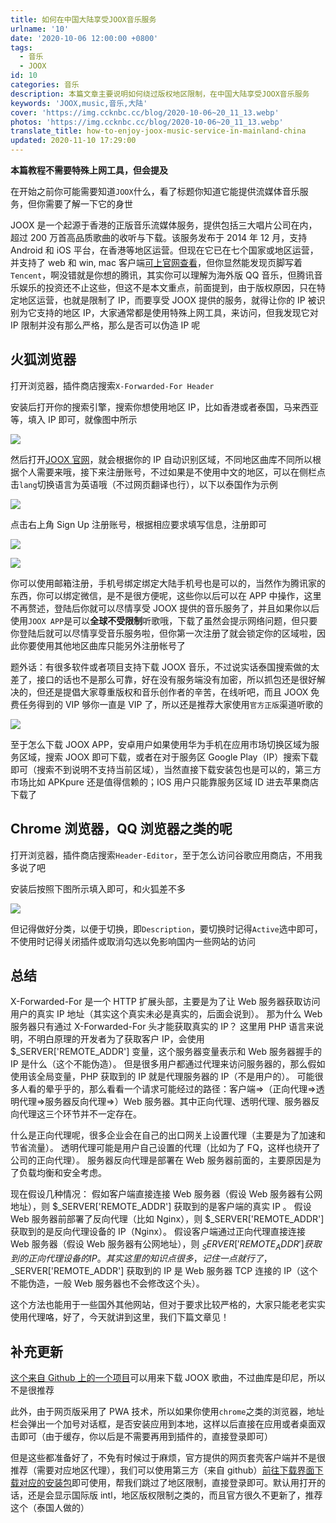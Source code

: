 ```yaml
---
title: 如何在中国大陆享受JOOX音乐服务
urlname: '10'
date: '2020-10-06 12:00:00 +0800'
tags:
  - 音乐
  - JOOX
id: 10
categories: 音乐
description: 本篇文章主要说明如何绕过版权地区限制，在中国大陆享受JOOX音乐服务
keywords: 'JOOX,music,音乐,大陆'
cover: 'https://img.ccknbc.cc/blog/2020-10-06~20_11_13.webp'
photos: 'https://img.ccknbc.cc/blog/2020-10-06~20_11_13.webp'
translate_title: how-to-enjoy-joox-music-service-in-mainland-china
updated: 2020-11-10 17:29:00
---
```


**本篇教程不需要特殊上网工具，但会提及**

在开始之前你可能需要知道`JOOX`什么，看了标题你知道它能提供流媒体音乐服务，但你需要了解一下它的身世

JOOX 是一个起源于香港的正版音乐流媒体服务，提供包括三大唱片公司在内，超过 200 万首高品质歌曲的收听与下载。该服务发布于 2014 年 12 月，支持 Android 和 iOS 平台，在香港等地区运营。但现在它已在七个国家或地区运营，并支持了 web 和 win, mac 客户端[可上官网查看](https://www.joox.com/)，但你显然能发现页脚写着`Tencent`，啊没错就是你想的腾讯，其实你可以理解为海外版 QQ 音乐，但腾讯音乐娱乐的投资还不止这些，但这不是本文重点，前面提到，由于版权原因，只在特定地区运营，也就是限制了 IP，而要享受 JOOX 提供的服务，就得让你的 IP 被识别为它支持的地区 IP，大家通常都是使用特殊上网工具，来访问，但我发现它对 IP 限制并没有那么严格，那么是否可以伪造 IP 呢

## 火狐浏览器

打开浏览器，插件商店搜索`X-Forwarded-For Header`

安装后打开你的搜索引擎，搜索你想使用地区 IP，比如香港或者泰国，马来西亚等，填入 IP 即可，就像图中所示

![](https://img.ccknbc.cc/blog/2020-10-07~12_56_23.webp)

然后打开[JOOX 官网](https://www.joox.com/)，就会根据你的 IP 自动识别区域，不同地区曲库不同所以根据个人需要来哦，接下来注册账号，不过如果是不使用中文的地区，可以在侧栏点击`lang`切换语言为英语哦（不过网页翻译也行），以下以泰国作为示例

![](https://img.ccknbc.cc/blog/2020-10-07~12_59_56.webp)

点击右上角 Sign Up 注册账号，根据相应要求填写信息，注册即可

![](https://img.ccknbc.cc/blog/2020-10-07~13_04_38.webp)

![](https://img.ccknbc.cc/blog/2020-10-07~13_04_57.webp)

你可以使用邮箱注册，手机号绑定绑定大陆手机号也是可以的，当然作为腾讯家的东西，你可以绑定微信，是不是很方便呢，这些你以后可以在 APP 中操作，这里不再赘述，登陆后你就可以尽情享受 JOOX 提供的音乐服务了，并且如果你以后使用`JOOX APP`是可以**全球不受限制**听歌哦，下载了虽然会提示网络问题，但只要你登陆后就可以尽情享受音乐服务啦，但你第一次注册了就会锁定你的区域啦，因此你要使用其他地区曲库只能另外注册帐号了

题外话：有很多软件或者项目支持下载 JOOX 音乐，不过说实话泰国搜索做的太差了，接口的话也不是那么可靠，好在没有服务端没有加密，所以抓包还是很好解决的，但还是提倡大家尊重版权和音乐创作者的辛苦，在线听吧，而且 JOOX 免费任务得到的 VIP 够你一直是 VIP 了，所以还是推荐大家使用`官方正版`渠道听歌的

![](https://img.ccknbc.cc/blog/2020-10-07~13_08_01.webp)

至于怎么下载 JOOX APP，安卓用户如果使用华为手机在应用市场切换区域为服务区域，搜索 JOOX 即可下载，或者在对于服务区 Google Play（IP）搜索下载即可（搜索不到说明不支持当前区域），当然直接下载安装包也是可以的，第三方市场比如 APKpure 还是值得信赖的；IOS 用户只能靠服务区域 ID 进去苹果商店下载了

## Chrome 浏览器，QQ 浏览器之类的呢

打开浏览器，插件商店搜索`Header-Editor`，至于怎么访问谷歌应用商店，不用我多说了吧

安装后按照下图所示填入即可，和火狐差不多

![](https://img.ccknbc.cc/blog/2020-10-07~13_11_20.webp)

但记得做好分类，以便于切换，即`Description`，要切换时记得`Active`选中即可，不使用时记得关闭插件或取消勾选以免影响国内一些网站的访问

## 总结

X-Forwarded-For 是一个 HTTP 扩展头部，主要是为了让 Web 服务器获取访问用户的真实 IP 地址（其实这个真实未必是真实的，后面会说到）。
那为什么 Web 服务器只有通过 X-Forwarded-For 头才能获取真实的 IP？
这里用 PHP 语言来说明，不明白原理的开发者为了获取客户 IP，会使用 $\_SERVER['REMOTE_ADDR'] 变量，这个服务器变量表示和 Web 服务器握手的 IP 是什么（这个不能伪造）。
但是很多用户都通过代理来访问服务器的，那么假如使用该全局变量，PHP 获取到的 IP 就是代理服务器的 IP（不是用户的）。
可能很多人看的晕乎乎的，那么看看一个请求可能经过的路径：客户端=>（正向代理=>透明代理=>服务器反向代理=>）Web 服务器。其中正向代理、透明代理、服务器反向代理这三个环节并不一定存在。

什么是正向代理呢，很多企业会在自己的出口网关上设置代理（主要是为了加速和节省流量）。
透明代理可能是用户自己设置的代理（比如为了 FQ，这样也绕开了公司的正向代理）。
服务器反向代理是部署在 Web 服务器前面的，主要原因是为了负载均衡和安全考虑。

现在假设几种情况：
假如客户端直接连接 Web 服务器（假设 Web 服务器有公网地址），则 $_SERVER['REMOTE_ADDR'] 获取到的是客户端的真实 IP 。
假设 Web 服务器前部署了反向代理（比如 Nginx），则 $_SERVER['REMOTE_ADDR'] 获取到的是反向代理设备的 IP（Nginx）。
假设客户端通过正向代理直接连接 Web 服务器（假设 Web 服务器有公网地址），则 $_SERVER['REMOTE_ADDR'] 获取到的正向代理设备的 IP 。
其实这里的知识点很多，记住一点就行了，$\_SERVER['REMOTE_ADDR'] 获取到的 IP 是 Web 服务器 TCP 连接的 IP（这个不能伪造，一般 Web 服务器也不会修改这个头）。

这个方法也能用于一些国外其他网站，但对于要求比较严格的，大家只能老老实实使用代理咯，好了，今天就讲到这里，我们下篇文章见！

## 补充更新

[这个来自 Github 上的一个项目](https://jooxdownloader.herokuapp.com/)可以用来下载 JOOX 歌曲，不过曲库是印尼，所以不是很推荐

此外，由于网页版采用了 PWA 技术，所以如果你使用`chrome`之类的浏览器，地址栏会弹出一个加号对话框，是否安装应用到本地，这样以后直接在应用或者桌面双击即可（由于缓存，你以后是不需要再用到插件的，直接登录即可）

但是这些都准备好了，不免有时候过于麻烦，官方提供的网页套壳客户端并不是很推荐（需要对应地区代理），我们可以使用第三方（来自 github）[前往下载界面下载对应的安装包](https://github.com/Quad-B/saox/releases)即可使用，帮我们跳过了地区限制，直接登录即可。默认用打开的话，还是会显示国际版 intl，地区版权限制之类的，而且官方很久不更新了，推荐这个（泰国人做的）
